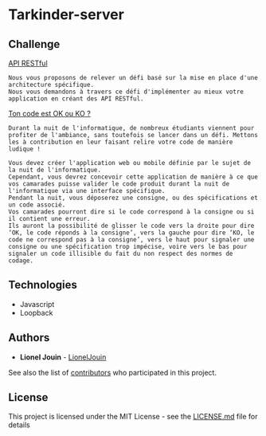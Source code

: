 # Tarkinder-server

## Challenge

[API RESTful](https://www.nuitdelinfo.com/inscription/defis/145)
```
Nous vous proposons de relever un défi basé sur la mise en place d'une architecture spécifique. 
Nous vous demandons à travers ce défi d'implémenter au mieux votre application en créant des API RESTful.
```

[Ton code est OK ou KO ?](https://www.nuitdelinfo.com/inscription/defis/136)
```
Durant la nuit de l'informatique, de nombreux étudiants viennent pour profiter de l'ambiance, sans toutefois se lancer dans un défi. Mettons les à contribution en leur faisant relire votre code de manière ludique !

Vous devez créer l'application web ou mobile définie par le sujet de la nuit de l'informatique. 
Cependant, vous devrez concevoir cette application de manière à ce que vos camarades puisse valider le code produit durant la nuit de l'informatique via une interface spécifique. 
Pendant la nuit, vous déposerez une consigne, ou des spécifications et un code associé. 
Vos camarades pourront dire si le code correspond à la consigne ou si il contient une erreur. 
Ils auront la possibilité de glisser le code vers la droite pour dire ‘OK, le code réponds à la consigne’, vers la gauche pour dire ‘KO, le code ne correspond pas à la consigne’, vers le haut pour signaler une consigne ou une spécification trop impécise, voire vers le bas pour signaler un code illisible du fait du non respect des normes de codage.
```

## Technologies

* Javascript
* Loopback

## Authors

* **Lionel Jouin** - [LionelJouin](https://github.com/LionelJouin)  

See also the list of [contributors](https://github.com/Tarkiflettes/TarkInventory/graphs/contributors) who participated in this project.

## License

This project is licensed under the MIT License - see the [LICENSE.md](LICENSE.md) file for details